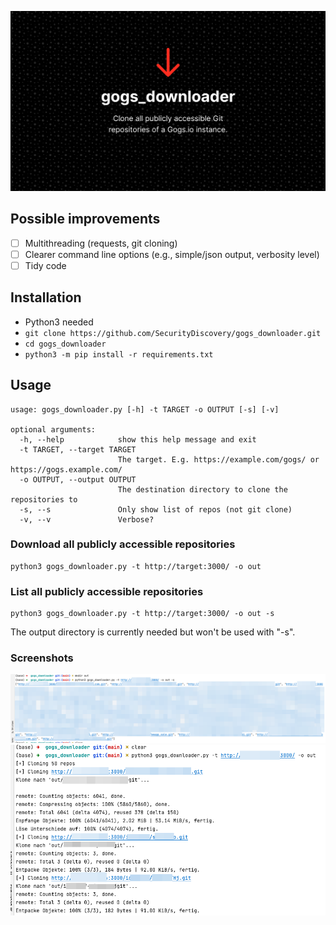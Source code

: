 ![This is an image](images/head.png)

## Possible improvements
- [ ] Multithreading (requests, git cloning)
- [ ] Clearer command line options (e.g., simple/json output, verbosity level)
- [ ] Tidy code

## Installation

- Python3 needed
- `git clone https://github.com/SecurityDiscovery/gogs_downloader.git`
- `cd gogs_downloader`
- `python3 -m pip install -r requirements.txt`

## Usage

```commandline
usage: gogs_downloader.py [-h] -t TARGET -o OUTPUT [-s] [-v]

optional arguments:
  -h, --help            show this help message and exit
  -t TARGET, --target TARGET
                        The target. E.g. https://example.com/gogs/ or https://gogs.example.com/
  -o OUTPUT, --output OUTPUT
                        The destination directory to clone the repositories to
  -s, --s               Only show list of repos (not git clone)
  -v, --v               Verbose?
```

### Download all publicly accessible repositories
```commandline
python3 gogs_downloader.py -t http://target:3000/ -o out
```

### List all publicly accessible repositories
```commandline
python3 gogs_downloader.py -t http://target:3000/ -o out -s
```
The output directory is currently needed but won't be used with "-s".

### Screenshots

![This is an image](images/1.png)
![This is an image](images/2.png)

